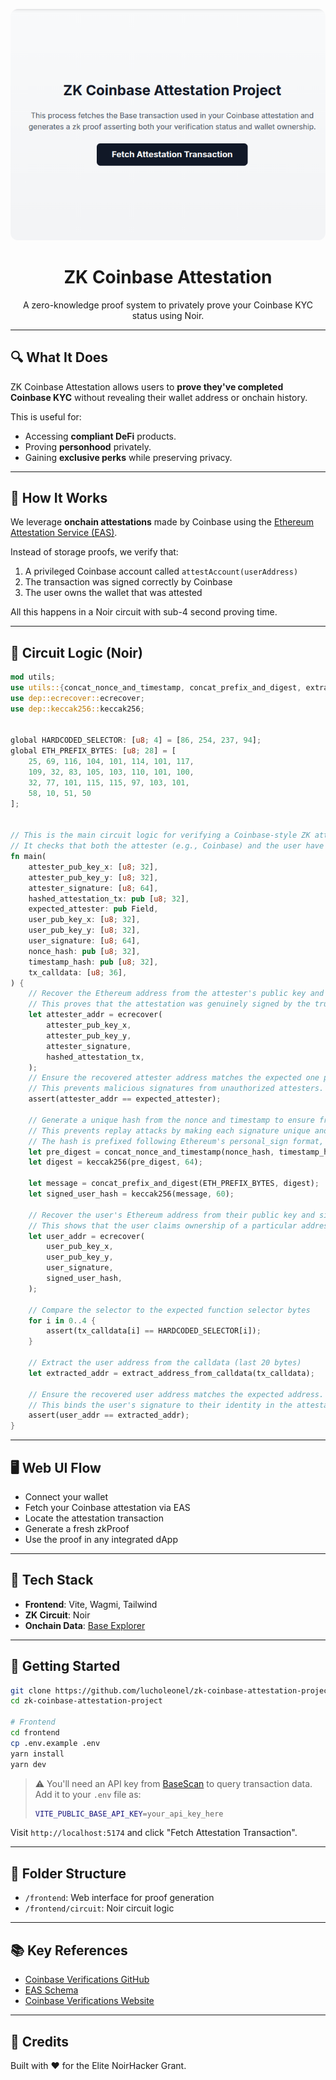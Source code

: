 <p align="center">
  <img src="frontend/public/landing.png" alt="ZK Coinbase Attestation Screenshot" style="max-width: 100%; border-radius: 12px;" />
</p>

<h1 align="center">ZK Coinbase Attestation</h1>

<p align="center">
  A zero-knowledge proof system to privately prove your Coinbase KYC status using Noir.
</p>

---

## 🔍 What It Does

ZK Coinbase Attestation allows users to **prove they've completed Coinbase KYC** without revealing their wallet address or onchain history. 

This is useful for:
- Accessing **compliant DeFi** products.
- Proving **personhood** privately.
- Gaining **exclusive perks** while preserving privacy.

---

## 🧪 How It Works

We leverage **onchain attestations** made by Coinbase using the [Ethereum Attestation Service (EAS)](https://base.easscan.org/schema/view/0xf8b05c79f090979bf4a80270aba232dff11a10d9ca55c4f88de95317970f0de9).

Instead of storage proofs, we verify that:
1. A privileged Coinbase account called `attestAccount(userAddress)`
2. The transaction was signed correctly by Coinbase
3. The user owns the wallet that was attested

All this happens in a Noir circuit with sub-4 second proving time.

---

## 🔧 Circuit Logic (Noir)

```rust
mod utils;
use utils::{concat_nonce_and_timestamp, concat_prefix_and_digest, extract_address_from_calldata};
use dep::ecrecover::ecrecover;
use dep::keccak256::keccak256;


global HARDCODED_SELECTOR: [u8; 4] = [86, 254, 237, 94];
global ETH_PREFIX_BYTES: [u8; 28] = [
    25, 69, 116, 104, 101, 114, 101, 117,
    109, 32, 83, 105, 103, 110, 101, 100,
    32, 77, 101, 115, 115, 97, 103, 101,
    58, 10, 51, 50
];


// This is the main circuit logic for verifying a Coinbase-style ZK attestation.
// It checks that both the attester (e.g., Coinbase) and the user have signed expected messages using ECDSA.
fn main(
    attester_pub_key_x: [u8; 32],
    attester_pub_key_y: [u8; 32],
    attester_signature: [u8; 64],
    hashed_attestation_tx: pub [u8; 32],
    expected_attester: pub Field,
    user_pub_key_x: [u8; 32],
    user_pub_key_y: [u8; 32],
    user_signature: [u8; 64],
    nonce_hash: pub [u8; 32],
    timestamp_hash: pub [u8; 32],
    tx_calldata: [u8; 36],
) {
    // Recover the Ethereum address from the attester's public key and signature over the attestation hash.
    // This proves that the attestation was genuinely signed by the trusted attester (e.g., Coinbase).
    let attester_addr = ecrecover(
        attester_pub_key_x,
        attester_pub_key_y,
        attester_signature,
        hashed_attestation_tx,
    );
    // Ensure the recovered attester address matches the expected one provided publicly.
    // This prevents malicious signatures from unauthorized attesters.
    assert(attester_addr == expected_attester);

    // Generate a unique hash from the nonce and timestamp to ensure freshness.
    // This prevents replay attacks by making each signature unique and tied to a specific session.
    // The hash is prefixed following Ethereum's personal_sign format, then hashed again to produce the final signed message.
    let pre_digest = concat_nonce_and_timestamp(nonce_hash, timestamp_hash);
    let digest = keccak256(pre_digest, 64);

    let message = concat_prefix_and_digest(ETH_PREFIX_BYTES, digest);
    let signed_user_hash = keccak256(message, 60);

    // Recover the user's Ethereum address from their public key and signature over their identity hash.
    // This shows that the user claims ownership of a particular address (e.g., for KYC or eligibility proofs).
    let user_addr = ecrecover(
        user_pub_key_x,
        user_pub_key_y,
        user_signature,
        signed_user_hash,
    );

    // Compare the selector to the expected function selector bytes
    for i in 0..4 {
        assert(tx_calldata[i] == HARDCODED_SELECTOR[i]);
    }

    // Extract the user address from the calldata (last 20 bytes)
    let extracted_addr = extract_address_from_calldata(tx_calldata);

    // Ensure the recovered user address matches the expected address.
    // This binds the user's signature to their identity in the attestation process.
    assert(user_addr == extracted_addr);
}
```

---

## 🖥️ Web UI Flow

- Connect your wallet
- Fetch your Coinbase attestation via EAS
- Locate the attestation transaction
- Generate a fresh zkProof
- Use the proof in any integrated dApp

---

## 🧱 Tech Stack

- **Frontend**: Vite, Wagmi, Tailwind
- **ZK Circuit**: Noir
- **Onchain Data**: [Base Explorer](https://basescan.org)

---

## 🚀 Getting Started

```bash
git clone https://github.com/lucholeonel/zk-coinbase-attestation-project
cd zk-coinbase-attestation-project

# Frontend
cd frontend
cp .env.example .env
yarn install
yarn dev
```


> ⚠️ You'll need an API key from [BaseScan](https://docs.basescan.org/) to query transaction data.
> Add it to your `.env` file as:
> ```bash
> VITE_PUBLIC_BASE_API_KEY=your_api_key_here
> ```

Visit `http://localhost:5174` and click "Fetch Attestation Transaction".

---

## 📁 Folder Structure

- `/frontend`: Web interface for proof generation
- `/frontend/circuit`: Noir circuit logic

---

## 📚 Key References

- [Coinbase Verifications GitHub](https://github.com/coinbase/verifications)
- [EAS Schema](https://base.easscan.org/schema/view/0xf8b05c79f090979bf4a80270aba232dff11a10d9ca55c4f88de95317970f0de9)
- [Coinbase Verifications Website](https://www.coinbase.com/en-gb/onchain-verify)

---

## 🤝 Credits

Built with ❤️ for the Elite NoirHacker Grant.